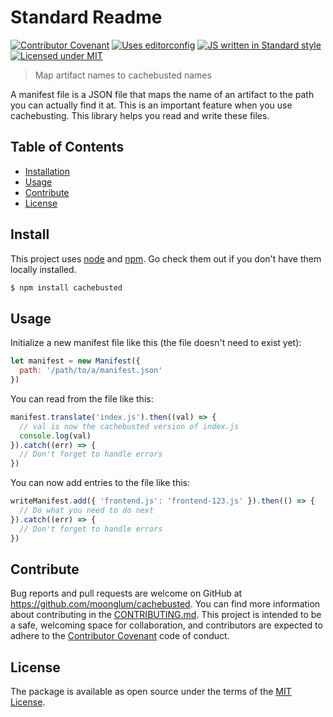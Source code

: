 # Standard Readme

[![Contributor Covenant](https://img.shields.io/badge/contributor%20covenant-1.4-4C1161.svg?style=flat-square)](http://contributor-covenant.org/version/1/4)
[![Uses editorconfig](https://img.shields.io/badge/editorconfig--e0efef.svg?style=flat-square)](.editorconfig)
[![JS written in Standard style](https://img.shields.io/badge/code%20style-standard-brightgreen.svg?style=flat-square)](http://standardjs.com)
[![Licensed under MIT](https://img.shields.io/github/license/mashape/apistatus.svg?style=flat-square)](LICENSE)

> Map artifact names to cachebusted names

A manifest file is a JSON file that maps the name of an artifact to the path you can actually find it at. This is an important feature when you use cachebusting. This library helps you read and write these files.

## Table of Contents

* [Installation](#installation)
* [Usage](#usage)
* [Contribute](#contribute)
* [License](#license)

## Install

This project uses [node](http://nodejs.org) and [npm](https://npmjs.com). Go check them out if you don't have them locally installed.

```sh
$ npm install cachebusted
```

## Usage

Initialize a new manifest file like this (the file doesn't need to exist yet):

```javascript
let manifest = new Manifest({
  path: '/path/to/a/manifest.json'
})
```

You can read from the file like this:

```javascript
manifest.translate('index.js').then((val) => {
  // val is now the cachebusted version of index.js
  console.log(val)
}).catch((err) => {
  // Don't forget to handle errors
})
```

You can now add entries to the file like this:

```javascript
writeManifest.add({ 'frontend.js': 'frontend-123.js' }).then(() => {
  // Do what you need to do next
}).catch((err) => {
  // Don't forget to handle errors
})
```

## Contribute

Bug reports and pull requests are welcome on GitHub at https://github.com/moonglum/cachebusted. You can find more information about contributing in the [CONTRIBUTING.md](CONTRIBUTING.md). This project is intended to be a safe, welcoming space for collaboration, and contributors are expected to adhere to the [Contributor Covenant](http://contributor-covenant.org) code of conduct.

## License

The package is available as open source under the terms of the [MIT License](http://opensource.org/licenses/MIT).
